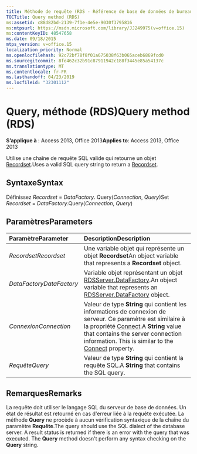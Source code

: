```yaml
---
title: Méthode de requête (RDS - Référence de base de données de bureau Access)
TOCTitle: Query method (RDS)
ms:assetid: c88d82bd-2139-7f1e-4e5e-9030f3795816
ms:mtpsurl: https://msdn.microsoft.com/library/JJ249975(v=office.15)
ms:contentKeyID: 48547658
ms.date: 09/18/2015
mtps_version: v=office.15
localization_priority: Normal
ms.openlocfilehash: 92c72bf78f8f01a675038f63b065aceb6869fcd0
ms.sourcegitcommit: 8fe462c32b91c87911942c188f3445e85a54137c
ms.translationtype: MT
ms.contentlocale: fr-FR
ms.lasthandoff: 04/23/2019
ms.locfileid: "32301112"
---
```

# <a name="query-method-rds"></a><span data-ttu-id="edd5f-102">Query, méthode (RDS)</span><span class="sxs-lookup"><span data-stu-id="edd5f-102">Query method (RDS)</span></span>

<span data-ttu-id="edd5f-103">**S’applique à** : Access 2013, Office 2013</span><span class="sxs-lookup"><span data-stu-id="edd5f-103">**Applies to**: Access 2013, Office 2013</span></span>

<span data-ttu-id="edd5f-104">Utilise une chaîne de requête SQL valide qui retourne un objet [Recordset](recordset-object-ado.md).</span><span class="sxs-lookup"><span data-stu-id="edd5f-104">Uses a valid SQL query string to return a [Recordset](recordset-object-ado.md).</span></span>

## <a name="syntax"></a><span data-ttu-id="edd5f-105">Syntaxe</span><span class="sxs-lookup"><span data-stu-id="edd5f-105">Syntax</span></span>

<span data-ttu-id="edd5f-106">Définissez *Recordset*  =  *DataFactory*. Query(*Connection*, *Query*)</span><span class="sxs-lookup"><span data-stu-id="edd5f-106">Set *Recordset* = *DataFactory*.Query(*Connection*, *Query*)</span></span>

## <a name="parameters"></a><span data-ttu-id="edd5f-107">Paramètres</span><span class="sxs-lookup"><span data-stu-id="edd5f-107">Parameters</span></span>

|<span data-ttu-id="edd5f-108">Paramètre</span><span class="sxs-lookup"><span data-stu-id="edd5f-108">Parameter</span></span>|<span data-ttu-id="edd5f-109">Description</span><span class="sxs-lookup"><span data-stu-id="edd5f-109">Description</span></span>|
|:--------|:----------|
|<span data-ttu-id="edd5f-110">*Recordset*</span><span class="sxs-lookup"><span data-stu-id="edd5f-110">*Recordset*</span></span> |<span data-ttu-id="edd5f-111">Une variable objet qui représente un objet **Recordset**</span><span class="sxs-lookup"><span data-stu-id="edd5f-111">An object variable that represents a **Recordset** object.</span></span>|
|<span data-ttu-id="edd5f-112">*DataFactory*</span><span class="sxs-lookup"><span data-stu-id="edd5f-112">*DataFactory*</span></span> |<span data-ttu-id="edd5f-113">Variable objet représentant un objet [RDSServer.DataFactory](datafactory-object-rdsserver.md).</span><span class="sxs-lookup"><span data-stu-id="edd5f-113">An object variable that represents an [RDSServer.DataFactory](datafactory-object-rdsserver.md) object.</span></span>|
|<span data-ttu-id="edd5f-114">*Connexion*</span><span class="sxs-lookup"><span data-stu-id="edd5f-114">*Connection*</span></span> |<span data-ttu-id="edd5f-p101">Valeur de type **String** qui contient les informations de connexion de serveur. Ce paramètre est similaire à la propriété [Connect](connect-property-rds.md).</span><span class="sxs-lookup"><span data-stu-id="edd5f-p101">A **String** value that contains the server connection information. This is similar to the [Connect](connect-property-rds.md) property.</span></span>|
|<span data-ttu-id="edd5f-117">*Requête*</span><span class="sxs-lookup"><span data-stu-id="edd5f-117">*Query*</span></span> |<span data-ttu-id="edd5f-118">Valeur de type **String** qui contient la requête SQL.</span><span class="sxs-lookup"><span data-stu-id="edd5f-118">A **String** that contains the SQL query.</span></span>|

## <a name="remarks"></a><span data-ttu-id="edd5f-119">Remarques</span><span class="sxs-lookup"><span data-stu-id="edd5f-119">Remarks</span></span>

<span data-ttu-id="edd5f-p102">La requête doit utiliser le langage SQL du serveur de base de données. Un état de résultat est retourné en cas d'erreur liée à la requête exécutée. La méthode **Query** ne procède à aucun vérification syntaxique de la chaîne du paramètre **Requête**.</span><span class="sxs-lookup"><span data-stu-id="edd5f-p102">The query should use the SQL dialect of the database server. A result status is returned if there is an error with the query that was executed. The **Query** method doesn't perform any syntax checking on the **Query** string.</span></span>

